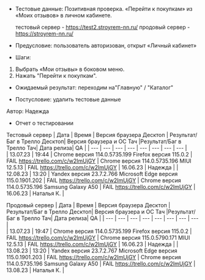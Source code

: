 * Тестовые данные: Позитивная проверка. «Перейти к покупкам» из «Моих отзывов» в личном кабинете. 

	тестовый сервер - https://test2.stroyrem-nn.ru/   продовый сервер - https://stroyrem-nn.ru/

* Предусловие: пользователь авторизован, открыт «Личный кабинет»

* Шаги:
1.	Выбрать «Мои отзывы» в боковом меню.
2.	Нажать "Перейти к покупкам".

* Ожидаемый результат: переходим на"Главную" / "Каталог"

* Постусловие: удалить тестовые данные

Автор: Надежда

* Отчет о тестировании
  
Тестовый сервер
| Дата | Время | Версия браузера Десктоп | Результат/Баг в Трелло Десктоп|  Версия браузера и ОС Тач |Результат/Баг в Трелло Тач| Дата релиза| QA  |
| --- | --- | --- | --- |  --- | --- | --- | --- |   
| 13.07.23 | 19:44 | Chrome версия 114.0.5735.199 Firefox версия 115.0.2 | FAIL https://trello.com/c/w2ImUjGY | Chrome версия 114.0.5735.196 MIUI 12.5.13 | FAIL https://trello.com/c/w2ImUjGY | 16.06.23 | Надежда |
| 12.08.23 | 13:20 | Yandex версия 23.7.2.766  Microsoft Edge версия 115.0.1901.202 | FAIL https://trello.com/c/w2ImUjGY | Chrome версия 114.0.5735.196 Samsung Galaxy A50 | FAIL https://trello.com/c/w2ImUjGY | 16.06.23 | Наталья К. |   

Продовый сервер
| Дата | Время | Версия браузера Десктоп | Результат/Баг в Трелло Десктоп|  Версия браузера и ОС Тач |Результат/Баг в Трелло Тач| Дата релиза| QA |
| --- | --- | --- | --- |  --- | --- | --- | --- |   
| 13.07.23 | 19:47 | Chrome версия 114.0.5735.199 Firefox версия 115.0.2 | FAIL https://trello.com/c/w2ImUjGY | Chrome версия 115.0.5790.171 MIUI 12.5.13 | FAIL https://trello.com/c/w2ImUjGY | 16.06.23 | Надежда |
| 13.08.23 | 13:20 | Yandex версия 23.7.2.767  Microsoft Edge версия 115.0.1901.203 | FAIL https://trello.com/c/w2ImUjGY | Chrome версия 114.0.5735.196 Samsung Galaxy A50 | FAIL https://trello.com/c/w2ImUjGY | 13.08.23 | Наталья К. |  